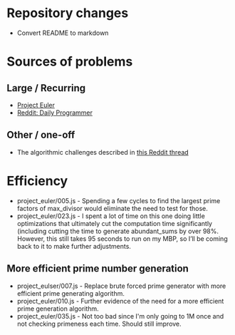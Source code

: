 # Repository changes
* Convert README to markdown

# Sources of problems
## Large / Recurring
* [Project Euler](https://projecteuler.net/archives)
* [Reddit: Daily Programmer](https://www.reddit.com/r/dailyprogrammer)
## Other / one-off
* The algorithmic challenges described in [this Reddit thread](https://www.reddit.com/r/javascript/comments/3rb88w/ten_questions_ive_been_asked_most_more_than_once/)

# Efficiency
* project_euler/005.js - Spending a few cycles to find the largest prime factors of max_divisor would eliminate the need to test for those.
* project_euler/023.js - I spent a lot of time on this one doing little optimizations that ultimately cut the computation time significantly (including cutting the time to generate abundant_sums by over 98%. However, this still takes 95 seconds to run on my MBP, so I’ll be coming back to it to make further adjustments.
## More efficient prime number generation
* project_eulser/007.js - Replace brute forced prime generator with more efficient prime generating algorithm.
* project_euler/010.js - Further evidence of the need for a more efficient prime generation algorithm.
* project_euler/035.js - Not too bad since I'm only going to 1M once and not checking primeness each time. Should still improve.
